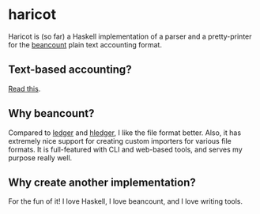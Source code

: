 # haricot

Haricot is (so far) a Haskell implementation of a parser and a pretty-printer for the [beancount](https://furius.ca/beancouont) plain text accounting format.

## Text-based accounting?

[Read this](http://plaintextaccounting.org/).

## Why beancount?

Compared to [ledger](https://www.ledger-cli.org) and [hledger](https://www.hledger.org), I like the file format better. Also, it has extremely nice support for creating custom importers for various file formats. It is full-featured with CLI and web-based tools, and serves my purpose really well.

## Why create another implementation?

For the fun of it! I love Haskell, I love beancount, and I love writing tools.

